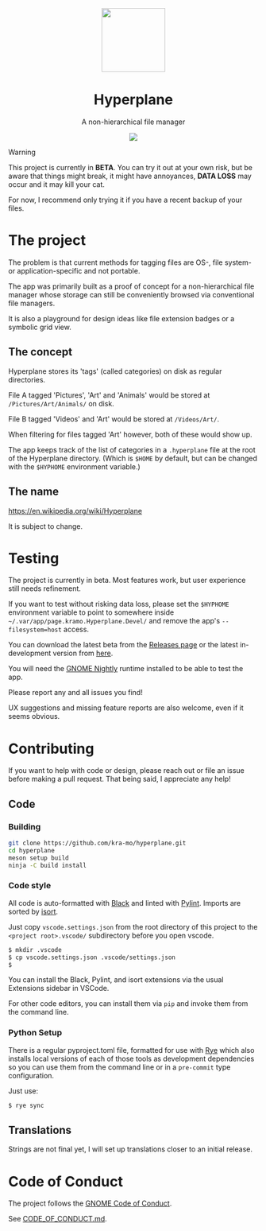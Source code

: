 <div align="center">
  <img src="data/icons/hicolor/scalable/apps/page.kramo.Hyperplane.svg" width="128" height="128">

  # Hyperplane

  A non-hierarchical file manager

  <img src="data/screenshots/1.png">
</div>

> [!WARNING]
> This project is currently in **BETA**. You can try it out at your own risk, but be aware that things might break, it might have annoyances, **DATA LOSS** may occur and it may kill your cat.

For now, I recommend only trying it if you have a recent backup of your files.

# The project

The problem is that current methods for tagging files are OS-, file system- or application-specific and not portable.

The app was primarily built as a proof of concept for a non-hierarchical file manager whose storage can still be conveniently browsed via conventional file managers.

It is also a playground for design ideas like file extension badges or a symbolic grid view.

## The concept

Hyperplane stores its 'tags' (called categories) on disk as regular directories.

File A tagged 'Pictures', 'Art' and 'Animals' would be stored at `/Pictures/Art/Animals/` on disk.

File B tagged 'Videos' and 'Art' would be stored at `/Videos/Art/`.

When filtering for files tagged 'Art' however, both of these would show up.

The app keeps track of the list of categories in a `.hyperplane` file at the root of the Hyperplane directory. (Which is `$HOME` by default, but can be changed with the `$HYPHOME` environment variable.)

## The name

https://en.wikipedia.org/wiki/Hyperplane

It is subject to change.


# Testing

The project is currently in beta. Most features work, but user experience still needs refinement.

If you want to test without risking data loss, please set the `$HYPHOME` environment variable to point to somewhere inside `~/.var/app/page.kramo.Hyperplane.Devel/` and remove the app's `--filesystem=host` access.

You can download the latest beta from the [Releases page](https://github.com/kra-mo/hyperplane/releases) or the latest in-development version from [here](https://nightly.link/kra-mo/hyperplane/workflows/ci/main/page.kramo.Hyperplane.Devel-x86_64.zip).

You will need the [GNOME Nightly](https://nightly.gnome.org/) runtime installed to be able to test the app.

Please report any and all issues you find!

UX suggestions and missing feature reports are also welcome, even if it seems obvious.

# Contributing

If you want to help with code or design, please reach out or file an issue before making a pull request. That being said, I appreciate any help!

## Code

### Building

```sh
git clone https://github.com/kra-mo/hyperplane.git
cd hyperplane
meson setup build
ninja -C build install
```

### Code style

All code is auto-formatted with [Black](https://github.com/psf/black) and
linted with [Pylint](https://github.com/pylint-dev/pylint). Imports are sorted
by [isort](https://github.com/pycqa/isort).

Just copy `vscode.settings.json` from the root directory of this project to the `<project root>.vscode/` subdirectory before you open vscode.

```bash
$ mkdir .vscode
$ cp vscode.settings.json .vscode/settings.json
$
```

You can install the Black, Pylint, and isort extensions via the usual Extensions sidebar in VSCode.

For other code editors, you can install them via `pip` and invoke them from the command line.

### Python Setup

There is a regular pyproject.toml file, formatted for use with [Rye](https://rye-up.com/) which also installs local versions of each of those tools as development dependencies so you can use them from the command line or in a `pre-commit` type configuration.

Just use:
```bash
$ rye sync
```

## Translations

Strings are not final yet, I will set up translations closer to an initial release.

# Code of Conduct

The project follows the [GNOME Code of Conduct](https://conduct.gnome.org/).

See [CODE_OF_CONDUCT.md](https://github.com/kra-mo/hyperplane/blob/main/CODE_OF_CONDUCT.md).
